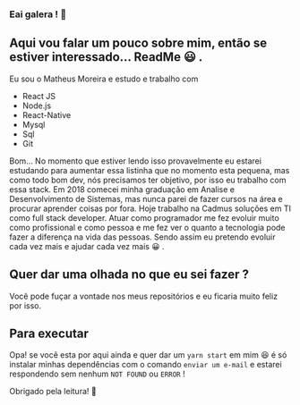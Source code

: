 ### Eai galera ! 👋

## Aqui vou falar um pouco sobre mim, então se estiver interessado... ReadMe :smiley: .

Eu sou o Matheus Moreira e estudo e trabalho com 
  * React JS
  * Node.js
  * React-Native
  * Mysql
  * Sql
  * Git
  
Bom...
No momento que estiver lendo isso provavelmente eu estarei estudando para aumentar essa listinha que no momento esta pequena, mas como todo bom dev,
nós precisamos ter objetivo, por isso eu trabalho com essa stack.
Em 2018 comecei minha graduação em Analise e Desenvolvimento de Sistemas, mas nunca parei de fazer cursos na área e procurar aprender coisas por fora.
Hoje trabalho na Cadmus soluções em TI como full stack developer.
Atuar como programador me fez evoluir muito como profissional e como pessoa e me fez ver o quanto a tecnologia pode fazer a diferença na vida das pessoas.
Sendo assim eu pretendo evoluir cada vez mais e ajudar cada vez mais :grinning: .

## Quer dar uma olhada no que eu sei fazer ?
Você pode fuçar a vontade nos meus repositórios e eu ficaria muito feliz por isso.

## Para executar 
Opa! se você esta por aqui ainda e quer dar um `yarn start` em mim :satisfied: é só instalar minhas dependências com o comando `enviar um e-mail`
e estarei respondendo sem nenhum `NOT FOUND` ou `ERROR` !


Obrigado pela leitura! :punch:
